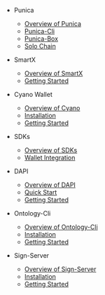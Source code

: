 - Punica
  - [Overview of Punica](docs-cn/Punica/punica.md)
  - [Punica-Cli](docs-cn/Punica/punica-cli.md)
  - [Punica-Box](docs-cn/Punica/punica-box.md)
  - [Solo Chain](docs-cn/Punica/solo-chain.md)

- SmartX
  - [Overview of SmartX](docs-cn/SmartX/overview.md)
  - [Getting Started](docs-cn/SmartX/getting-started.md)

- Cyano Wallet
  - [Overview of Cyano](docs-cn/Cyano/overview.md)
  - [Installation](docs-cn/Cyano/installation.md)
  - [Getting Started](docs-cn/Cyano/getting-started.md)

- SDKs
  - [Overview of SDKs](docs-cn/SDKs/SDKs.md)
  - [Wallet Integration](docs-cn/SDKs/wallet-intergration.md)

- DAPI
  - [Overview of DAPI](docs-cn/dApi/overview.md)
  - [Quick Start](docs-cn/dApi/quickstart.md)
  - [Getting Started](docs-cn/dApi/getting-started.md)

- Ontology-Cli
  - [Overview of Ontology-Cli](docs-cn/OntologyCli/overview.md)
  - [Installation](docs-cn/OntologyCli/installation.md)
  - [Getting Started](docs-cn/OntologyCli/getting-started.md)

- Sign-Server
  - [Overview of Sign-Server](docs-cn/SignServer/overview.md)
  - [Installation](docs-cn/SignServer/installation.md)
  - [Getting Started](docs-cn/SignServer/getting-started.md)
